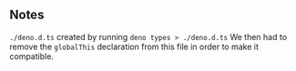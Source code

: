 
## Notes
`./deno.d.ts` created by running `deno types > ./deno.d.ts`
We then had to remove the `globalThis` declaration from this file in order to make it compatible.
